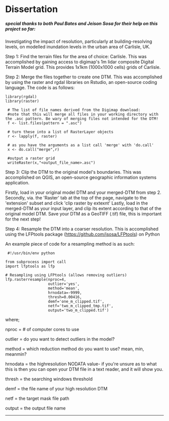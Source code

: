 # Dissertation
##### special thanks to both Paul Bates and Jeison Sosa for their help on this project so far:

Investigating the impact of resolution, particularly at building-resolving levels, on modelled inundation levels in the urban area of Carlisle, UK.  



Step 1: Find the terrain files for the area of choice: Carlisle.
This was accomplished by gaining access to digimap's 1m lidar composite Digital Terrain Model grid.
This provides 1x1km (1000x1000 cells) grids of Carlisle.

Step 2: Merge the files together to create one DTM.
This was accomplished by using the raster and rgdal libraries on Rstudio, an open-source coding language.
The code is as follows:

``` {r}
library(rgdal)  
library(raster) 
 
 # The list of file names derived from the Digimap download:  
 #note that this will merge all files in your working directory with the .asc pattern. Be wary of merging files not intended for the DTM!
 f <- list.files(pattern = ".asc")  
 
 # turn these into a list of RasterLayer objects  
 r <- lapply(f, raster) 

 # as you have the arguments as a list call 'merge' with 'do.call'  
 x <- do.call("merge",r) 

 #output a raster grid   
 writeRaster(x,"<output_file_name>.asc")
 ```
 
 Step 3: Clip the DTM to the original model's boundaries.
 This was accomplished on QGIS, an open-source geographic information systems application. 

Firstly, load in your original model DTM and your merged-DTM from step 2.
Secondly, via. the 'Raster' tab at the top of the page, navigate to the 'extension' subset and click 'clip raster by extexnt'
Lastly, load in the merged-DTM as your input layer, and clip its extent according to that of the original model DTM. 
Save your DTM as a GeoTIFF (.tif) file, this is important for the next step!

 Step 4: Resample the DTM into a coarser resolution.
 This is accomplished using the LFPtools package (https://github.com/jsosa/LFPtools) on Python 
 
 An example piece of code for a resampling method is as such:
```{r}
 #!/usr/bin/env python

from subprocess import call
import lfptools as lfp

# Resampling using LFPtools (allows removing outliers)
lfp.rasterresample(nproc=4,
                   outlier='yes',
                   method='mean',
                   hrnodata=-9999,
                   thresh=0.00416,
                   demf='one_m_clipped.tif',
                   netf='two_m_clipped_tmp.tif',
                   output='two_m_clipped.tif')

 ```
 where;
 
  nproc = # of computer cores to use
 
  outlier = do you want to detect outliers in the model? 
 
  method = which reduction method do you want to use? mean, min, meanmin?
 
  hrnodata = the highresolution NODATA value- if you're unsure as to what this is then you can open your DTM file in a text reader, and it will show you.
 
  thresh = the searching windows threshold
 
  demf = the file name of your high resolution DTM
 
  netf = the target mask file path
 
  output = the output file name
 
 ------------------------------

